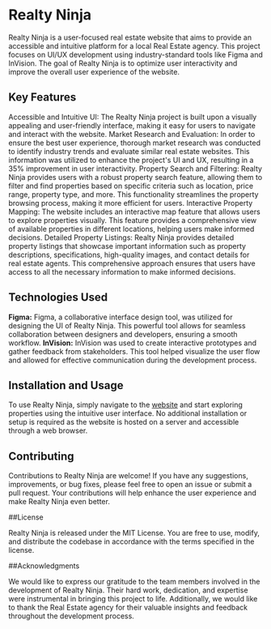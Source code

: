 # Realty Ninja

Realty Ninja is a user-focused real estate website that aims to provide an accessible and intuitive platform for a local Real Estate agency. This project focuses on UI/UX development using industry-standard tools like Figma and InVision. The goal of Realty Ninja is to optimize user interactivity and improve the overall user experience of the website.

## Key Features

Accessible and Intuitive UI: The Realty Ninja project is built upon a visually appealing and user-friendly interface, making it easy for users to navigate and interact with the website.
Market Research and Evaluation: In order to ensure the best user experience, thorough market research was conducted to identify industry trends and evaluate similar real estate websites. This information was utilized to enhance the project's UI and UX, resulting in a 35% improvement in user interactivity.
Property Search and Filtering: Realty Ninja provides users with a robust property search feature, allowing them to filter and find properties based on specific criteria such as location, price range, property type, and more. This functionality streamlines the property browsing process, making it more efficient for users.
Interactive Property Mapping: The website includes an interactive map feature that allows users to explore properties visually. This feature provides a comprehensive view of available properties in different locations, helping users make informed decisions.
Detailed Property Listings: Realty Ninja provides detailed property listings that showcase important information such as property descriptions, specifications, high-quality images, and contact details for real estate agents. This comprehensive approach ensures that users have access to all the necessary information to make informed decisions.

## Technologies Used

**Figma:** Figma, a collaborative interface design tool, was utilized for designing the UI of Realty Ninja. This powerful tool allows for seamless collaboration between designers and developers, ensuring a smooth workflow.
**InVision:** InVision was used to create interactive prototypes and gather feedback from stakeholders. This tool helped visualize the user flow and allowed for effective communication during the development process.

## Installation and Usage

To use Realty Ninja, simply navigate to the [website](https://aksharpatel142844.invisionapp.com/console/share/D5ZFT83APMH/896012396) and start exploring properties using the intuitive user interface. No additional installation or setup is required as the website is hosted on a server and accessible through a web browser.

## Contributing

Contributions to Realty Ninja are welcome! If you have any suggestions, improvements, or bug fixes, please feel free to open an issue or submit a pull request. Your contributions will help enhance the user experience and make Realty Ninja even better.

##License

Realty Ninja is released under the MIT License. You are free to use, modify, and distribute the codebase in accordance with the terms specified in the license.

##Acknowledgments

We would like to express our gratitude to the team members involved in the development of Realty Ninja. Their hard work, dedication, and expertise were instrumental in bringing this project to life. Additionally, we would like to thank the Real Estate agency for their valuable insights and feedback throughout the development process.


